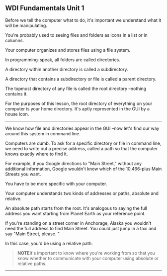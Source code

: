 **WDI Fundamentals Unit 1**
---
Before we tell the computer what to do, it's important we understand what it will be manipulating.

You're probably used to seeing files and folders as icons in a list or in columns.

Your computer organizes and stores files using a file system.

In programming-speak, all folders are called directories.

A directory within another directory is called a subdirectory.

A directory that contains a subdirectory or file is called a parent directory.

The topmost directory of any file is called the root directory –nothing contains it.

For the purposes of this lesson, the root directory of everything on your computer is your home directory. It's aptly represented in the GUI by a house icon.

---

We know how file and directories appear in the GUI –now let's find our way around this system in command line.

Computers are dumb. To ask for a specific directory or file in command line, we need to write out a precise address, called a path so that the computer knows exactly where to find it.

For example, if you Google directions to "Main Street," without any additional information, Google wouldn't know which of the 10,466-plus Main Streets you want.

You have to be more specific with your computer.

Your computer understands two kinds of addresses or paths, absolute and relative.

An absolute path starts from the root. It's analogous to saying the full address you want starting from Planet Earth as your reference point.

 If you're standing on a street corner in Anchorage, Alaska you wouldn't need the full address to find Main Street. You could just jump in a taxi and say "Main Street, please.
"

In this case, you'd be using a relative path.

>**NOTE**It's important to know where you're working from so that you know whether to communicate with your computer using absolute or relative paths.

---

